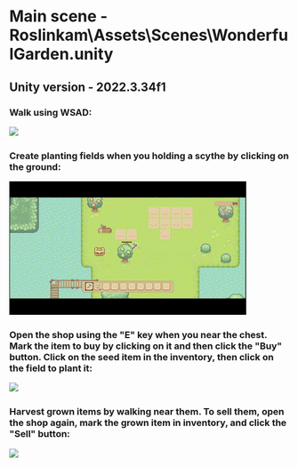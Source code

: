 # Main scene - Roslinkam\Assets\Scenes\WonderfulGarden.unity
## Unity version - 2022.3.34f1

### Walk using WSAD:
![](https://github.com/kamiladzimira/Roslinkam/blob/main/Roslinkam/Assets/GIFs/walking.gif)

### Create planting fields when you holding a scythe by clicking on the ground:
![](https://github.com/kamiladzimira/Roslinkam/blob/main/Roslinkam/Assets/GIFs/creating%20fields.gif)

### Open the shop using the "E" key when you near the chest. Mark the item to buy by clicking on it and then click the "Buy" button. Click on the seed item in the inventory, then click on the field to plant it:
![](https://github.com/kamiladzimira/Roslinkam/blob/main/Roslinkam/Assets/GIFs/buying%20and%20planting.gif)

### Harvest grown items by walking near them. To sell them, open the shop again, mark the grown item in inventory, and click the "Sell" button:
![](https://github.com/kamiladzimira/Roslinkam/blob/main/Roslinkam/Assets/GIFs/harvesting%20and%20selling.gif)
